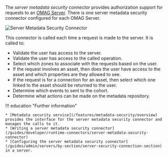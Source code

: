 <!-- SPDX-License-Identifier: CC-BY-4.0 -->
<!-- Copyright Contributors to the Egeria project. -->

The *server metadata security connector* provides authorization support for requests to an [OMAG Server](/concepts/omag-server).  There is one server metadata security connector configured for each OMAG Server.

![Server Metadata Security Connector](/connectors/runtime/server-metadata-security-connector.svg)

This connector is called each time a request is made to the server.  It is called to:

* Validate the user has access to the server.
* Validate the user has access to the called operation.
* Select which zones to associate with the requests based on the user.
* If the request involves an asset, then does the user have access to the asset and which properties are they allowed to see.
* If the request is for a connection for an asset, then select which one linked to the asset should be returned to the user.
* Determine which events to sent to the cohort.
* Determine what actions can be made on the metadata repository.

!!! education "Further information"

    * [Metadata security service](/features/metadata-security/overview) provides the interface for the server metadata security connector and manages the calls to it.
    * [Writing a server metadata security connector](/guides/developer/runtime-connectors/server-metadata-security-connector)
    * [Configuring the server metadata security connector](/guides/admin/servers/by-section/server-security-connection-section) in a server.

